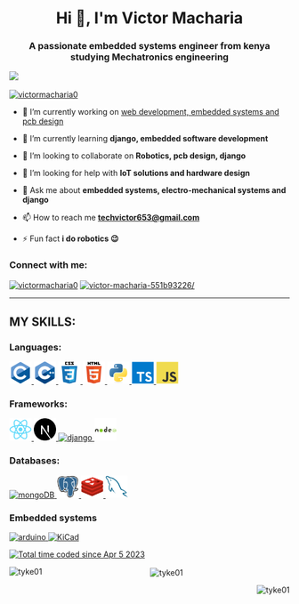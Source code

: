 <h1 align="center">Hi 👋, I'm Victor Macharia</h1>
<h3 align="center">A passionate embedded systems engineer from kenya studying Mechatronics engineering</h3>

<a href="https://visitcount.itsvg.in">
  <img src="https://visitcount.itsvg.in/api?id=tyke01&label=Profile%20Views&pretty=false" />
</a>

<p align="left"> <a href="https://twitter.com/victormacharia0" target="blank"><img src="https://img.shields.io/twitter/follow/victormacharia0?logo=twitter&style=for-the-badge" alt="victormacharia0" /></a> </p>

- 🔭 I’m currently working on [web development, embedded systems and pcb design](/Kinematics_lib.git)

- 🌱 I’m currently learning **django, embedded software development**

- 👯 I’m looking to collaborate on **Robotics, pcb design, django**

- 🤝 I’m looking for help with **IoT solutions and hardware design**

- 💬 Ask me about **embedded systems, electro-mechanical systems and django**

- 📫 How to reach me **techvictor653@gmail.com**

- ⚡ Fun fact **i do robotics 😉**

<h3 align="left">Connect with me:</h3>
<p align="left">
<a href="https://twitter.com/victormacharia0" target="blank"><img align="center" src="https://raw.githubusercontent.com/rahuldkjain/github-profile-readme-generator/master/src/images/icons/Social/twitter.svg" alt="victormacharia0" height="30" width="40" /></a>
<a href="https://linkedin.com/in/victor-macharia-551b93226/" target="blank"><img align="center" src="https://raw.githubusercontent.com/rahuldkjain/github-profile-readme-generator/master/src/images/icons/Social/linked-in-alt.svg" alt="victor-macharia-551b93226/" height="30" width="40" /></a>
</p>
<hr />
<h2> MY SKILLS:</h2>
<h3 align="left">Languages:</h3>
<p align="left">
  <a href="https://www.cprogramming.com/" target="_blank" rel="noreferrer">
    <img
      src="https://raw.githubusercontent.com/devicons/devicon/master/icons/c/c-original.svg"
      alt="c"
      width="40"
      height="40"
    />
  </a>
  <a href="https://www.w3schools.com/cpp/" target="_blank" rel="noreferrer">
    <img
      src="https://raw.githubusercontent.com/devicons/devicon/master/icons/cplusplus/cplusplus-original.svg"
      alt="cplusplus"
      width="40"
      height="40"
    />
  </a>
  <a href="https://www.w3schools.com/css/" target="_blank" rel="noreferrer">
    <img
      src="https://raw.githubusercontent.com/devicons/devicon/master/icons/css3/css3-original-wordmark.svg"
      alt="css3"
      width="40"
      height="40"
    />
  </a>
  <a href="https://www.w3.org/html/" target="_blank" rel="noreferrer">
    <img
      src="https://raw.githubusercontent.com/devicons/devicon/master/icons/html5/html5-original-wordmark.svg"
      alt="html5"
      width="40"
      height="40"
    />
  </a>
  <a href="https://www.python.org" target="_blank" rel="noreferrer">
    <img
      src="https://raw.githubusercontent.com/devicons/devicon/master/icons/python/python-original.svg"
      alt="python"
      width="40"
      height="40"
    />
  </a>
  <a href="https://www.typescriptlang.org/" target="_blank" rel="noreferrer">
    <img
      src="https://raw.githubusercontent.com/devicons/devicon/master/icons/typescript/typescript-original.svg"
      alt="typescript"
      width="40"
      height="40"
    />
  </a>
  <a href="https://www.w3schools.com/js" target="_blank" rel="noreferrer">
    <img
      src="https://raw.githubusercontent.com/devicons/devicon/master/icons/javascript/javascript-original.svg"
      alt="javascript"
      width="40"
      height="40"
    />
  </a>
</p>

<h3 align="left">Frameworks:</h3>
<p align="left">
  <a href="https://react.dev/" target="_blank" rel="noreferrer">
    <img
      src="https://raw.githubusercontent.com/devicons/devicon/master/icons/react/react-original.svg"
      alt="react"
      width="40"
      height="40"
    />
  </a>
  <a href="https://nextjs.org/" target="_blank" rel="noreferrer">
    <img
      src="https://raw.githubusercontent.com/devicons/devicon/master/icons/nextjs/nextjs-original.svg"
      alt=""
      width="40"
      height="40"
    />
  </a>
  <a href="https://www.djangoproject.com/" target="_blank" rel="noreferrer">
    <img
      src="https://cdn.worldvectorlogo.com/logos/django.svg"
      alt="django"
      width="40"
      height="40"
    />
  </a>
  <a href="https://nodejs.org" target="_blank" rel="noreferrer">
    <img
      src="https://raw.githubusercontent.com/devicons/devicon/master/icons/nodejs/nodejs-original-wordmark.svg"
      alt="nodejs"
      width="40"
      height="40"
    />
  </a>
</p>
<h3 align="left">Databases:</h3>
<p align="left">
  <a href="https://www.mongodb.com" target="_blank" rel="noreferrer">
    <img
      src="https://cdn.iconscout.com/icon/free/png-512/free-mongodb-5-1175140.png?f=webp&w=512"
      alt="mongoDB"
      width="40"
      height="40"
    />
  </a>
  <a href="https://www.postgresql.org" target="_blank" rel="noreferrer">
    <img
      src="https://raw.githubusercontent.com/devicons/devicon/master/icons/postgresql/postgresql-original.svg"
      alt="postgreSQL"
      width="40"
      height="40"
    />
  </a>
  <a href="https://redis.io" target="_blank" rel="noreferrer">
    <img
      src="https://raw.githubusercontent.com/devicons/devicon/master/icons/redis/redis-original.svg"
      alt="Redis"
      width="40"
      height="40"
    />
  </a>
  <a href="https://www.mysql.com" target="_blank" rel="noreferrer">
    <img
      src="https://raw.githubusercontent.com/devicons/devicon/master/icons/mysql/mysql-original.svg"
      alt="mysql"
      width="40"
      height="40"
    />
  </a>
</p>
<h3> Embedded systems </h3>
<p align="left">
  <a href="https://www.arduino.cc" target="_blank" rel="noreferrer">
    <img
      src="https://cdn.worldvectorlogo.com/logos/arduino-1.svg"
      alt="arduino"
      width="40"
      height="40"
    />
  </a>
  
  <a href="https://www.kicad.org" target="_blank" rel="noreferrer">
    <img
      src="https://cdn.icon-icons.com/icons2/1381/PNG/512/kicad_94309.png"
      alt="KiCad"
      width="40"
      height="40"
    />
  </a>
</p>

<a href="https://wakatime.com/@ae8bc349-d595-440d-8d96-7cead2bb6147"><img src="https://wakatime.com/badge/user/ae8bc349-d595-440d-8d96-7cead2bb6147.svg" alt="Total time coded since Apr 5 2023" /></a>

<img align="left" height="175px" src="https://camo.githubusercontent.com/26df5fbbbec76e7091957063c28802cac755d39fe301750ef8db37cc55358de4/68747470733a2f2f6769746875622d726561646d652d73746174732e76657263656c2e6170702f6170692f746f702d6c616e67733f757365726e616d653d74796b6530312673686f775f69636f6e733d7472756526636f756e745f707269766174653d74727565266c6f63616c653d656e266c61796f75743d636f6d70616374267468656d653d746f6b796f6e69676874" alt="tyke01" width="49.5%" data-canonical-src="https://github-readme-stats.vercel.app/api/top-langs?username=tyke01&amp;show_icons=true&amp;count_private=true&amp;locale=en&amp;layout=compact&amp;theme=tokyonight" style="max-width: 100%;">

<p>&nbsp;<img align="center" src="https://github-readme-stats.vercel.app/api?username=tyke01&show_icons=true&locale=en" alt="tyke01" /></p>

<p><img align="right" src="https://github-readme-streak-stats.herokuapp.com/?user=tyke01&" alt="tyke01" /></p>


